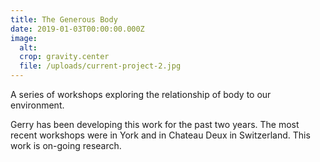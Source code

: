 ```yaml
---
title: The Generous Body
date: 2019-01-03T00:00:00.000Z
image:
  alt: 
  crop: gravity.center
  file: /uploads/current-project-2.jpg
---
```

A series of workshops exploring the relationship of body to our environment.

Gerry has been developing this work for the past two years. The most recent workshops were in York and in Chateau Deux in Switzerland. This work is on-going research.
